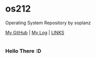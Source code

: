 # os212
Operating System Repository by soplanz

[My GitHub](https://github.com/Soplanz) | [My Log](https://Soplanz.github.io/os212/TXT/mylog.txt) | [LINKS](https://soplanz.github.io/os212/LINKS/) 
<br>
<br>
### Hello There :D
